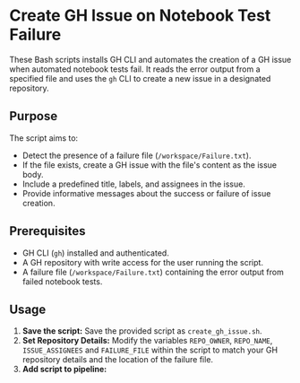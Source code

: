 # Create GH Issue on Notebook Test Failure

These Bash scripts installs GH CLI and automates the creation of a GH issue when automated notebook tests fail. It reads the error output from a specified file and uses the `gh` CLI to create a new issue in a designated repository.

## Purpose

The script aims to:

- Detect the presence of a failure file (`/workspace/Failure.txt`).
- If the file exists, create a GH issue with the file's content as the issue body.
- Include a predefined title, labels, and assignees in the issue.
- Provide informative messages about the success or failure of issue creation.

## Prerequisites

- GH CLI (`gh`) installed and authenticated.
- A GH repository with write access for the user running the script.
- A failure file (`/workspace/Failure.txt`) containing the error output from failed notebook tests.

## Usage

1. **Save the script:** Save the provided script as `create_gh_issue.sh`.
2. **Set Repository Details:** Modify the variables `REPO_OWNER`, `REPO_NAME`, `ISSUE_ASSIGNEES` and `FAILURE_FILE` within the script to match your GH repository details and the location of the failure file.
3. **Add script to pipeline:**
